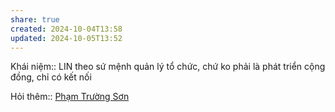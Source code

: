 ```yaml
---
share: true
created: 2024-10-04T13:58
updated: 2024-10-05T13:52
---
```

Khái niệm:: 
LIN theo sứ mệnh quản lý tổ chức, chứ ko phải là phát triển cộng đồng, chỉ có kết nối

Hỏi thêm:: [Phạm Trường Sơn](../%CE%9E%20Ngu%E1%BB%93n/Ph%E1%BA%A1m%20Tr%C6%B0%E1%BB%9Dng%20S%C6%A1n.md)